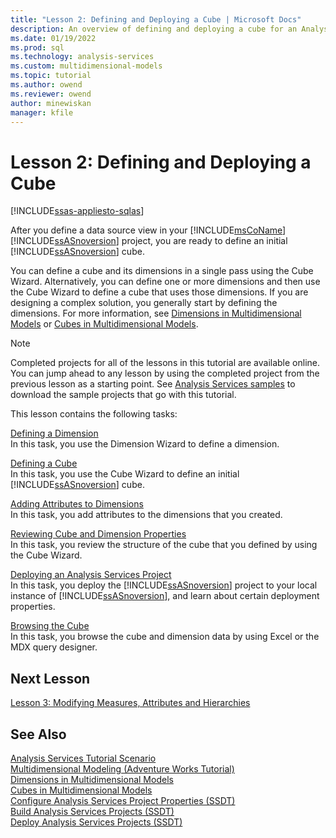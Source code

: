 ```yaml
---
title: "Lesson 2: Defining and Deploying a Cube | Microsoft Docs"
description: An overview of defining and deploying a cube for an Analysis Services project.
ms.date: 01/19/2022
ms.prod: sql
ms.technology: analysis-services
ms.custom: multidimensional-models
ms.topic: tutorial
ms.author: owend
ms.reviewer: owend
author: minewiskan
manager: kfile
---
```

# Lesson 2: Defining and Deploying a Cube
[!INCLUDE[ssas-appliesto-sqlas](../includes/ssas-appliesto-sqlas.md)]

After you define a data source view in your [!INCLUDE[msCoName](../includes/msconame-md.md)] [!INCLUDE[ssASnoversion](../includes/ssasnoversion-md.md)] project, you are ready to define an initial [!INCLUDE[ssASnoversion](../includes/ssasnoversion-md.md)] cube.  
  
You can define a cube and its dimensions in a single pass using the Cube Wizard. Alternatively, you can define one or more dimensions and then use the Cube Wizard to define a cube that uses those dimensions. If you are designing a complex solution, you generally start by defining the dimensions. For more information, see [Dimensions in Multidimensional Models](../multidimensional-models/dimensions-in-multidimensional-models.md) or [Cubes in Multidimensional Models](../multidimensional-models/cubes-in-multidimensional-models.md).  
  
> [!NOTE]  
> Completed projects for all of the lessons in this tutorial are available online. You can jump ahead to any lesson by using the completed project from the previous lesson as a starting point. See [Analysis Services samples](../analysis-services-samples.md) to download the sample projects that go with this tutorial.  
  
This lesson contains the following tasks:  
  
[Defining a Dimension](lesson-2-1-defining-a-dimension.md)  
In this task, you use the Dimension Wizard to define a dimension.  
  
[Defining a Cube](lesson-2-2-defining-a-cube.md)  
In this task, you use the Cube Wizard to define an initial [!INCLUDE[ssASnoversion](../includes/ssasnoversion-md.md)] cube.  
  
[Adding Attributes to Dimensions](lesson-2-3-adding-attributes-to-dimensions.md)  
In this task, you add attributes to the dimensions that you created.  
  
[Reviewing Cube and Dimension Properties](lesson-2-4-reviewing-cube-and-dimension-properties.md)  
In this task, you review the structure of the cube that you defined by using the Cube Wizard.  
  
[Deploying an Analysis Services Project](lesson-2-5-deploying-an-analysis-services-project.md)  
In this task, you deploy the [!INCLUDE[ssASnoversion](../includes/ssasnoversion-md.md)] project to your local instance of [!INCLUDE[ssASnoversion](../includes/ssasnoversion-md.md)], and learn about certain deployment properties.  
  
[Browsing the Cube](lesson-2-6-browsing-the-cube.md)  
In this task, you browse the cube and dimension data by using Excel or the MDX query designer.  
  
## Next Lesson  
[Lesson 3: Modifying Measures, Attributes and Hierarchies](lesson-3-modifying-measures-attributes-and-hierarchies.md)  
  
## See Also  
[Analysis Services Tutorial Scenario](analysis-services-tutorial-scenario.md)  
[Multidimensional Modeling &#40;Adventure Works Tutorial&#41;](multidimensional-modeling-adventure-works-tutorial.md)  
[Dimensions in Multidimensional Models](../multidimensional-models/dimensions-in-multidimensional-models.md)  
[Cubes in Multidimensional Models](../multidimensional-models/cubes-in-multidimensional-models.md)  
[Configure Analysis Services Project Properties &#40;SSDT&#41;](../multidimensional-models/configure-analysis-services-project-properties-ssdt.md)  
[Build Analysis Services Projects &#40;SSDT&#41;](../multidimensional-models/build-analysis-services-projects-ssdt.md)  
[Deploy Analysis Services Projects &#40;SSDT&#41;](../multidimensional-models/deploy-analysis-services-projects-ssdt.md)  
  
  
  
